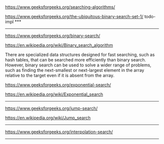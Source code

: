 https://www.geeksforgeeks.org/searching-algorithms/

https://www.geeksforgeeks.org/the-ubiquitous-binary-search-set-1/ todo-impl ***

--------------------------------------------------------------------------------------------------------------------------

https://www.geeksforgeeks.org/binary-search/

https://en.wikipedia.org/wiki/Binary_search_algorithm

There are specialized data structures designed for fast searching, such as hash tables, that can be searched more efficiently than binary search. However, binary search can be used to solve a wider range of problems, such as finding the next-smallest or next-largest element in the array relative to the target even if it is absent from the array.


https://www.geeksforgeeks.org/exponential-search/

https://en.wikipedia.org/wiki/Exponential_search



-------------------------------------------------------------------------------------------------------------------------

https://www.geeksforgeeks.org/jump-search/

https://en.wikipedia.org/wiki/Jump_search

-------------------------------------------------------------------------------------------------------------------------

https://www.geeksforgeeks.org/interpolation-search/

------------------------------------------------------------------------------------------------------------------------
